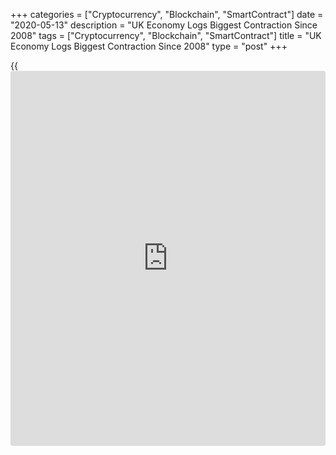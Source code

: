 +++
categories = ["Cryptocurrency", "Blockchain", "SmartContract"]
date = "2020-05-13"
description = "UK Economy Logs Biggest Contraction Since 2008"
tags = ["Cryptocurrency", "Blockchain", "SmartContract"]
title = "UK Economy Logs Biggest Contraction Since 2008"
type = "post"
+++

{{<iframe id="large-banner" src="https://www.bounty.group/#slide=6.0" width="100%" height="600" scrolling="no" style="border: 0px solid rgb(216, 221, 230); border-radius: 3px;">}}

The UK [economy][1] contracted the most since the global financial
crisis as measures adopted to reduce the transmission of the coronavirus
took a toll on overall activity, data from Office for National
Statistics revealed on Wednesday.

Gross domestic product fell 2 percent sequentially in the first quarter,
which was the largest decline since the fourth quarter of 2008.

Economists had forecast a bigger fall of 2.5 percent, after stagnation
in the fourth quarter of 2019.

"With the arrival of the pandemic nearly every aspect of the economy was
hit in March, dragging growth to a record monthly fall," Jonathan Athow,
deputy national statistician for economic statistics at ONS, said.

On a yearly basis, GDP decreased 1.6 percent, marking the biggest
contraction since late 2009. This was also slower than the expected
decline of 2.1 percent.

Data showed that there was a widespread disruption to economic activity
in the first quarter. Services output fell by a record 1.9 percent.

At the same time, industrial output fell 2.1 percent driven by a 1.7
percent drop in manufacturing. Production of transport equipment fell
20.5 percent with sharp reduction in motor vehicles and trailers
industry.

Construction output decreased 2.6 percent sequentially in the first
quarter, which was the largest fall since 2012.

The Bank of England last week cautioned that GDP could fall by 14
percent in this year before picking up in 2021.

There is little doubt that the worst is still to come, ING Economist
James Smith, said.

The second quarter is likely to see a decline in GDP in excess of 10
percent, and with the vast majority of lockdown measures likely to
persist into June, the risk is that the damage is greater, Smith noted.

The economist said it is now very hard to imagine a rapid 'V-shape'
recovery, and a return to pre-virus levels of activity is not expected
until 2022 at the earliest.

The expenditure-side breakdown of GDP showed that household consumption
was down 1.7 percent in the first quarter, the largest drop since 2008.
Reflecting declines in [health][2] and education spending, government
expenditure dropped 2.6 percent in the first quarter.

Gross fixed capital formation fell 1 percent, marking the second
consecutive quarter of decline. Business investment was flat.

In March, GDP declined 5.8 percent after contracting 0.2 percent in
February. This was the biggest monthly fall since the series began in
1997.

Services and construction saw record declines in March. The index of
services dropped 6.2 percent and construction fell 5.9 percent.

The index of production slid 4.2 percent and farm output dropped 0.2
percent in March.

Another report from the ONS showed that the visible trade deficit
widened to GBP 28.12 billion in the three months to March from GBP 15.5
billion shortfall seen a quarter ago. The total trade balance swung to a
deficit of GBP 4.7 billion.

In March, the visible trade deficit widened to GBP 12.5 billion from GBP
9.8 billion in February. Likewise, the total trade deficit increased to
GBP 6.67 billion from GBP 1.54 billion.

Overall exports plunged 12.9 percent on month and imports decreased 3.5
percent in March.

For comments and feedback [contact](https://www.playgroundfx.com/contact/): editorial@rtt[news](https://www.letsplayfx.com/blog/forex-news-website/).com

[Business News][3]

   1. www.rtt[news](https://www.letsplayfx.com/blog/forex-news-website/).com/Content/EconomicNews.aspx
   2. www.rtt[news](https://www.letsplayfx.com/blog/forex-news-website/).com/Content/Health.aspx
   3. www.rtt[news](https://www.letsplayfx.com/blog/forex-news-website/).com/Content/Business.aspx